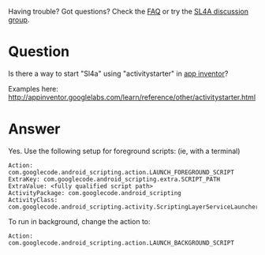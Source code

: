 Having trouble? Got questions? Check the [FAQ](FAQ.md) or try the
[SL4A discussion group](http://groups.google.com/group/android-scripting).

# Question #
Is there a way to start "Sl4a" using "activitystarter" in [app inventor](http://appinventor.googlelabs.com)?

Examples here: http://appinventor.googlelabs.com/learn/reference/other/activitystarter.html

# Answer #

Yes. Use the following setup for foreground scripts: (ie, with a terminal)

```
Action: com.googlecode.android_scripting.action.LAUNCH_FOREGROUND_SCRIPT
ExtraKey: com.googlecode.android_scripting.extra.SCRIPT_PATH
ExtraValue: <fully qualified script path>
ActivityPackage: com.googlecode.android_scripting
ActivityClass: com.googlecode.android_scripting.activity.ScriptingLayerServiceLauncher
```

To run in background, change the action to:

```
Action: com.googlecode.android_scripting.action.LAUNCH_BACKGROUND_SCRIPT
```

<!---
 vi: ft=markdown:et:fdm=marker
 -->
